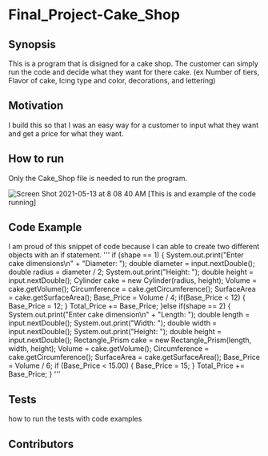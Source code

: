# Final_Project-Cake_Shop

## Synopsis
This is a program that is disigned for a cake shop. The customer can simply run the code and decide what they want for there cake. (ex Number of tiers, Flavor of cake, Icing type and color, decorations, and lettering)

## Motivation
I build this so that I was an easy way for a customer to input what they want and get a price for what they want. 

## How to run
Only the Cake_Shop file is needed to run the program. 

![Screen Shot 2021-05-13 at 8 08 40 AM](https://user-images.githubusercontent.com/77160908/118137461-76050580-b3c2-11eb-8b49-3ed8aef6a990.png)
[This is and example of the code running]

## Code Example
I am proud of this snippet of code because I can able to create two different objects with an if statement. 
 '''
 if (shape == 1) {
				System.out.print("Enter cake dimensions\n"
				+ "Diameter: ");
				double diameter = input.nextDouble();
				double radius = diameter / 2;
				System.out.print("Height: ");
				double height = input.nextDouble();
				Cylinder cake = new Cylinder(radius, height);
				Volume = cake.getVolume();
				Circumference = cake.getCircumference();
				SurfaceArea = cake.getSurfaceArea();
					Base_Price = Volume / 4;
					if(Base_Price < 12) {
						Base_Price = 12;
					}
					Total_Price += Base_Price;
			}else if(shape == 2) {
				System.out.print("Enter cake dimension\n"
					+ "Length: ");
				double length = input.nextDouble();
				System.out.print("Width: ");
				double width = input.nextDouble();
				System.out.print("Height: ");
				double height = input.nextDouble();
				Rectangle_Prism cake = new Rectangle_Prism(length, width, height);
				Volume = cake.getVolume();
				Circumference = cake.getCircumference();
				SurfaceArea = cake.getSurfaceArea();
					Base_Price = Volume / 6;
					if (Base_Price < 15.00) {
						Base_Price = 15;
					}
					Total_Price += Base_Price;
			}
 '''
 ## Tests
 how to run the tests with code examples
 
 ## Contributors
 
